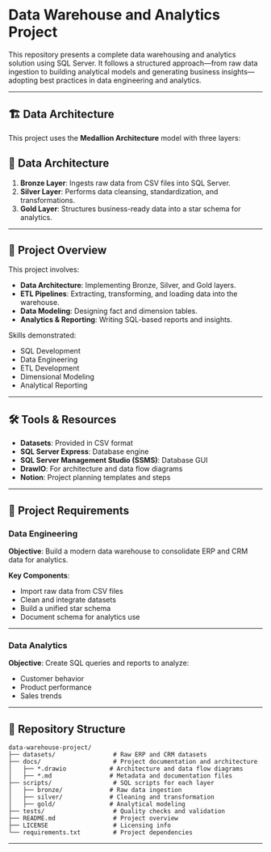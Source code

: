 # Data Warehouse and Analytics Project

This repository presents a complete data warehousing and analytics solution using SQL Server. It follows a structured approach—from raw data ingestion to building analytical models and generating business insights—adopting best practices in data engineering and analytics.

---

## 🏗️ Data Architecture

This project uses the **Medallion Architecture** model with three layers:

## 📖 Data Architecture

1. **Bronze Layer**: Ingests raw data from CSV files into SQL Server.
2. **Silver Layer**: Performs data cleansing, standardization, and transformations.
3. **Gold Layer**: Structures business-ready data into a star schema for analytics.

---

## 📖 Project Overview

This project involves:

* **Data Architecture**: Implementing Bronze, Silver, and Gold layers.
* **ETL Pipelines**: Extracting, transforming, and loading data into the warehouse.
* **Data Modeling**: Designing fact and dimension tables.
* **Analytics & Reporting**: Writing SQL-based reports and insights.

Skills demonstrated:

* SQL Development
* Data Engineering
* ETL Development
* Dimensional Modeling
* Analytical Reporting

---

## 🛠️ Tools & Resources

* **Datasets**: Provided in CSV format
* **SQL Server Express**: Database engine
* **SQL Server Management Studio (SSMS)**: Database GUI
* **DrawIO**: For architecture and data flow diagrams
* **Notion**: Project planning templates and steps

---

## 🚀 Project Requirements

### Data Engineering

**Objective**:
Build a modern data warehouse to consolidate ERP and CRM data for analytics.

**Key Components**:

* Import raw data from CSV files
* Clean and integrate datasets
* Build a unified star schema
* Document schema for analytics use

---

### Data Analytics

**Objective**:
Create SQL queries and reports to analyze:

* Customer behavior
* Product performance
* Sales trends


---

## 📂 Repository Structure

```
data-warehouse-project/
├── datasets/                # Raw ERP and CRM datasets
├── docs/                    # Project documentation and architecture
│   ├── *.drawio            # Architecture and data flow diagrams
│   ├── *.md                # Metadata and documentation files
├── scripts/                 # SQL scripts for each layer
│   ├── bronze/             # Raw data ingestion
│   ├── silver/             # Cleaning and transformation
│   ├── gold/               # Analytical modeling
├── tests/                   # Quality checks and validation
├── README.md                # Project overview
├── LICENSE                  # Licensing info
└── requirements.txt         # Project dependencies
```

---
